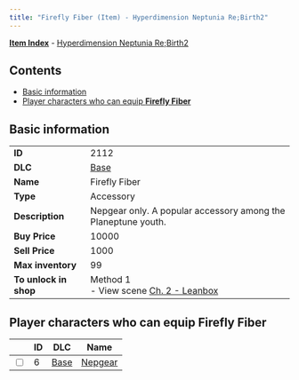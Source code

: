 ```yaml
---
title: "Firefly Fiber (Item) - Hyperdimension Neptunia Re;Birth2"
---
```


[**Item Index**](/neptunia/rb2/item/index.html) - [Hyperdimension Neptunia Re;Birth2](/neptunia/rb2)

## Contents

- [Basic information](#basic-information)
- [Player characters who can equip **Firefly Fiber**](#player-characters-who-can-equip-firefly-fiber)

## Basic information

|   |   |
| -- | -- |
| **ID** | 2112 |
| **DLC** | [Base](/neptunia/rb2/dlc/0-base.html) |
| **Name** | Firefly Fiber |
| **Type** | Accessory |
| **Description** | Nepgear only. A popular accessory among the Planeptune youth. |
| **Buy Price** | 10000 |
| **Sell Price** | 1000 |
| **Max inventory** | 99 |
| **To unlock in shop** | Method 1<br />- View scene [Ch. 2 - Leanbox](/neptunia/rb2/scene/0-205-ch-2-leanbox.html) |

## Player characters who can equip **Firefly Fiber**

|    | ID | DLC | Name |
| -- | -- | --- | ---- |
| <input type="checkbox" id="rb2-player-0-6" class="trackbox" /> | 6 | [Base](/neptunia/rb2/dlc/0-base.html) | [Nepgear](/neptunia/rb2/player/0-6-nepgear.html) |